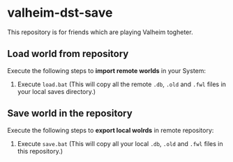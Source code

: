 # valheim-dst-save
This repository is for friends which are playing Valheim togheter.

## Load world from repository

Execute the following steps to **import remote worlds** in your System:

1. Execute `load.bat` (This will copy all the remote `.db`, `.old` and `.fwl` files in your local saves directory.)

## Save world in the repository

Execute the following steps to **export local wolrds** in remote repository:

1. Execute `save.bat` (This will copy all your local `.db`, `.old` and `.fwl` files in this repository.)
